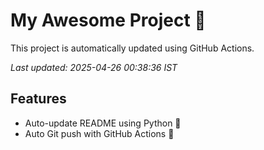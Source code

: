 # My Awesome Project 🚀

This project is automatically updated using GitHub Actions.

_Last updated: 2025-04-26 00:38:36 IST_

## Features
- Auto-update README using Python 🐍
- Auto Git push with GitHub Actions 🤖
